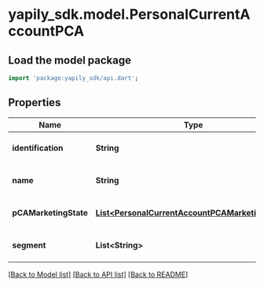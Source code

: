 # yapily_sdk.model.PersonalCurrentAccountPCA

## Load the model package
```dart
import 'package:yapily_sdk/api.dart';
```

## Properties
Name | Type | Description | Notes
------------ | ------------- | ------------- | -------------
**identification** | **String** |  | [optional] [default to null]
**name** | **String** |  | [optional] [default to null]
**pCAMarketingState** | [**List&lt;PersonalCurrentAccountPCAMarketingState&gt;**](PersonalCurrentAccountPCAMarketingState.md) |  | [optional] [default to []]
**segment** | **List&lt;String&gt;** |  | [optional] [default to []]

[[Back to Model list]](../README.md#documentation-for-models) [[Back to API list]](../README.md#documentation-for-api-endpoints) [[Back to README]](../README.md)


